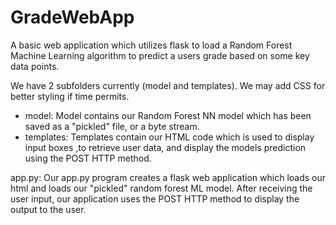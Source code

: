 # GradeWebApp
A basic web application which utilizes flask to load a Random Forest Machine Learning algorithm to predict a users grade based on some key data points. 

We have 2 subfolders currently (model and templates). We may add CSS for better styling if time permits.
- model: Model contains our Random Forest NN model which has been saved as a "pickled" file, or a byte stream.
- templates: Templates contain our HTML code which is used to display input boxes ,to retrieve user data, and display the models prediction using the POST HTTP method.

app.py: Our app.py program creates a flask web application which loads our html and loads our "pickled" random forest ML model. After receiving the user input, our application uses the POST HTTP method to display the output to the user.

